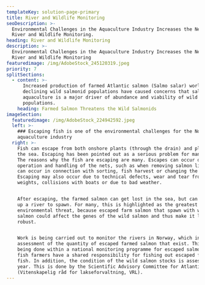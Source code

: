 ```yaml
---
templateKey: solution-page-primary
title: River and Wildlife Monitoring
seoDescription: >-
  Environmental Challenges in the Aquaculture Industry Increases the Need for
  River and Wildlife Monitoring.
heading: River and Wildlife Monitoring
description: >-
  Environmental Challenges in the Aquaculture Industry Increases the Need for
  River and Wildlife Monitoring 
featuredimage: /img/AdobeStock_245120319.jpeg
priority: 7
splitSections:
  - content: >-
      Increased production of farmed Atlantic salmon (Salmo salar) worldwide and
      declining wild salmonid populations have caused concerns that salmon
      aquaculture is a major driver of abundance and viability of wild salmonid
      populations.
    heading: Farmed Salmon Threatens the Wild Salmonids
imageSection:
  featuredimage: /img/AdobeStock_224942592.jpeg
  left: >-
    ### Escaping fish is one of the environmental challenges for the Norwegian
    aquaculture industry
  right: >-
    Fish can escape from both onshore plants (through the drain) and plants in
    the sea. Escaping has been pointed out as a serious problem for many years.
    The reasons why the fish are escaping are many. Escapes can occur during
    operation and handling of the nets, such as when removing salmon lice, or it
    can occur in connection with sorting, fish harvest or changing the nets.
    Escaping may also occur due to technical defects, wear and tear from
    weights, collisions with boats or due to bad weather.


    After escaping, the farmed salmon can get lost in the sea, but can also swim
    up a river to spawn. For many, this is highlighted as the greatest
    environmental threat, because escaped farm salmon that spawn with wild
    salmon could affect the genes of the wild salmon and thus make it less
    robust.


    Work is being carried out to monitor the rivers in Norway, which includes
    assessment of the quantity of escaped farmed salmon that exist. This work is
    being done within a national monitoring programme for escaped salmon. The
    fish farmers have a shared responsibility for fishing out escaped farmed
    fish. In addition, the condition of the wild salmon stocks is assessed every
    year. This is done by the Scientific Advisory Committee for Atlantic Salmon
    (Vitenskapelig råd for lakseforvaltning, VRL).
---
```


